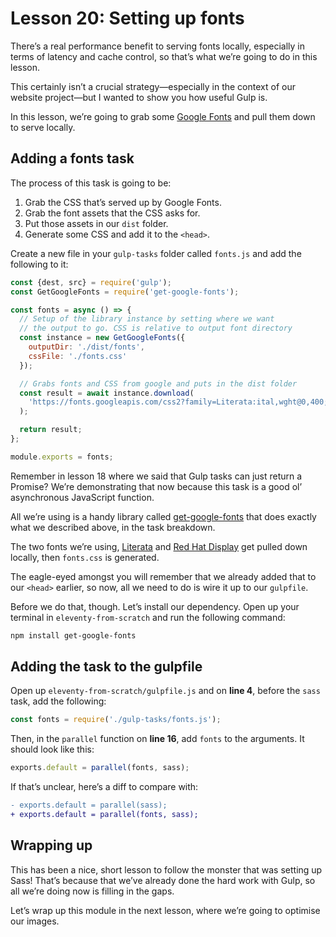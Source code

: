 # Lesson 20: Setting up fonts

<ContentWarning />
 
There’s a real performance benefit to serving fonts locally, especially in terms of latency and cache control, so that’s what we’re going to do in this lesson.

This certainly isn’t a crucial strategy—especially in the context of our website project—but I wanted to show you how useful Gulp is.

In this lesson, we’re going to grab some [Google Fonts](https://fonts.google.com/) and pull them down to serve locally.

## Adding a fonts task

The process of this task is going to be:

1. Grab the CSS that’s served up by Google Fonts.
2. Grab the font assets that the CSS asks for.
3. Put those assets in our `dist` folder.
4. Generate some CSS and add it to the `<head>`.

Create a new file in your `gulp-tasks` folder called `fonts.js` and add the following to it:

```javascript
const {dest, src} = require('gulp');
const GetGoogleFonts = require('get-google-fonts');

const fonts = async () => {
  // Setup of the library instance by setting where we want
  // the output to go. CSS is relative to output font directory
  const instance = new GetGoogleFonts({
    outputDir: './dist/fonts',
    cssFile: './fonts.css'
  });

  // Grabs fonts and CSS from google and puts in the dist folder
  const result = await instance.download(
    'https://fonts.googleapis.com/css2?family=Literata:ital,wght@0,400;0,700;1,400&family=Red+Hat+Display:wght@400;900'
  );

  return result;
};

module.exports = fonts;
```

Remember in lesson 18 where we said that Gulp tasks can just return a Promise? We’re demonstrating that now because this task is a good ol’ asynchronous JavaScript function.

All we’re using is a handy library called [get-google-fonts](https://www.npmjs.com/package/get-google-fonts) that does exactly what we described above, in the task breakdown.

The two fonts we’re using, [Literata](https://fonts.google.com/specimen/Literata) and [Red Hat Display](https://fonts.google.com/specimen/Red+Hat+Display) get pulled down locally, then `fonts.css` is generated.

The eagle-eyed amongst you will remember that we already added that to our `<head>` earlier, so now, all we need to do is wire it up to our `gulpfile`.

Before we do that, though. Let’s install our dependency. Open up your terminal in `eleventy-from-scratch` and run the following command:

```bash
npm install get-google-fonts
```

## Adding the task to the gulpfile

Open up `eleventy-from-scratch/gulpfile.js` and on **line 4**, before the `sass` task, add the following:

```javascript
const fonts = require('./gulp-tasks/fonts.js');
```

Then, in the `parallel` function on **line 16**, add `fonts` to the arguments. It should look like this:

```javascript
exports.default = parallel(fonts, sass);
```

If that’s unclear, here’s a diff to compare with:

```diff
- exports.default = parallel(sass);
+ exports.default = parallel(fonts, sass);
```

## Wrapping up

This has been a nice, short lesson to follow the monster that was setting up Sass! That’s because that we’ve already done the hard work with Gulp, so all we’re doing now is filling in the gaps.

Let’s wrap up this module in the next lesson, where we’re going to optimise our images.
